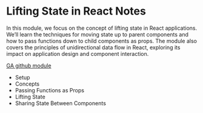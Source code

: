 # Lifting State in React Notes

In this module, we focus on the concept of lifting state in React applications. We’ll learn the techniques for moving state up to parent components and how to pass functions down to child components as props. The module also covers the principles of unidirectional data flow in React, exploring its impact on application design and component interaction.

[GA github module](https://pages.git.generalassemb.ly/modular-curriculum-all-courses/lifting-state-in-react/canvas-landing-pages/seb.html)

* Setup
* Concepts
* Passing Functions as Props
* Lifting State
* Sharing State Between Components
